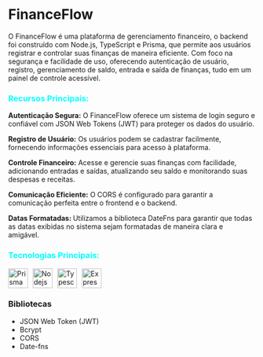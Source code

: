 <h1>FinanceFlow</h1>

O FinanceFlow é uma plataforma de gerenciamento financeiro, o backend foi construído com Node.js, TypeScript e Prisma, que permite aos usuários registrar e controlar suas finanças de maneira eficiente. Com foco na segurança e facilidade de uso, oferecendo autenticação de usuário, registro, gerenciamento de saldo, entrada e saída de finanças, tudo em um painel de controle acessível.

<h3 style="color:cyan">Recursos Principais:</h3>

<strong>Autenticação Segura:</strong> O FinanceFlow oferece um sistema de login seguro e confiável com JSON Web Tokens (JWT) para proteger os dados do usuário.

<strong>Registro de Usuário:</strong> Os usuários podem se cadastrar facilmente, fornecendo informações essenciais para acesso à plataforma.

<strong>Controle Financeiro:</strong> Acesse e gerencie suas finanças com facilidade, adicionando entradas e saídas, atualizando seu saldo e monitorando suas despesas e receitas.

<strong>Comunicação Eficiente:</strong> O CORS é configurado para garantir a comunicação perfeita entre o frontend e o backend.

<strong>Datas Formatadas: </strong>Utilizamos a biblioteca DateFns para garantir que todas as datas exibidas no sistema sejam formatadas de maneira clara e amigável.

<h3 style="color:cyan">Tecnologias Principais:</h3>

<div style="display:flex;gap:10px">
  <img width=40 src="https://d2eip9sf3oo6c2.cloudfront.net/tags/images/000/001/287/square_480/prismaHD.png" alt="Prisma" />
  <img width=40 src="https://walde.co/wp-content/uploads/2016/09/nodejs_logo.png" alt="Nodejs" />
  <img width=40 src="https://upload.wikimedia.org/wikipedia/commons/thumb/4/4c/Typescript_logo_2020.svg/512px-Typescript_logo_2020.svg.png" alt="Typescript" />
  <img width=40 src="https://encrypted-tbn0.gstatic.com/images?q=tbn:ANd9GcQLA972a1NXwGHTIpgjxpRdu1DD5te1evggDgjNvM_FcbtGxaPYrHbV27RNzJSA_ZhrY28&usqp=CAU" alt="Express" />
</div>

<h3>Bibliotecas</h3>
<ul>
  <li>JSON Web Token (JWT)</li>
  <li>Bcrypt</li>
  <li>CORS</li>
  <li>Date-fns</li>
</ul>
